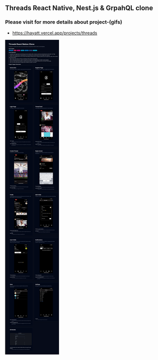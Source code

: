## Threads React Native, Nest.js & GrpahQL clone
### Please visit for more details about project-(gifs)
  - https://hayatt.vercel.app/projects/threads

![Project Showcase](img/threads-github.png)
